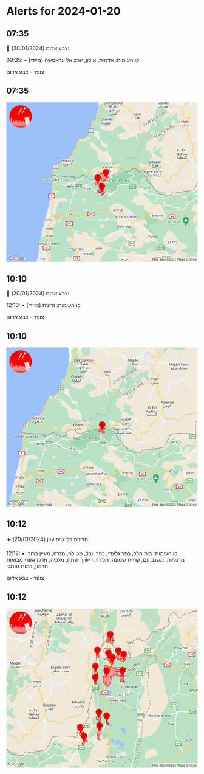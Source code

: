 # Alerts for 2024-01-20

## 07:35

🔴 צבע אדום (20/01/2024):

09:35:
• קו העימות: אדמית, אילון, ערב אל עראמשה (מיידי)

צופר - צבע אדום

## 07:35

![Photo](images/19117.jpg)

## 10:10

🔴 צבע אדום (20/01/2024):

12:10:
• קו העימות: זרעית (מיידי)

צופר - צבע אדום

## 10:10

![Photo](images/19119.jpg)

## 10:12

✈️ חדירת כלי טיס עוין (20/01/2024):

12:12:
• קו העימות: בית הלל, כפר גלעדי, כפר יובל, מטולה, מנרה, מעיין ברוך, מרגליות, משגב עם, קריית שמונה, תל חי, דישון, יפתח, מלכיה, מרכז אזורי מבואות חרמון, רמות נפתלי 

צופר - צבע אדום

## 10:12

![Photo](images/19121.jpg)

